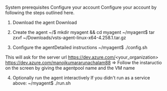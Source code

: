 System prerequisites
Configure your account
Configure your account by following the steps outlined here.

1) Download the agent
Download	

2) Create the agent
~/$ mkdir myagent && cd myagent
~/myagent$ tar zxvf ~/Downloads/vsts-agent-linux-x64-4.258.1.tar.gz

3) Configure the agentDetailed instructions
~/myagent$ ./config.sh

This will ask for the server url https://dev.azure.com/<your_organization>
https://dev.azure.com/manojkumararunachalam88
=> Follow the instaructio on the screen by giving the agentpool name and the VM name

4) Optionally run the agent interactively
If you didn't run as a service above:
~/myagent$ ./run.sh

